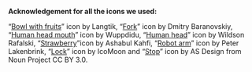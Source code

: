 **Acknowledgement for all the icons we used:**

“[Bowl with fruits](https://thenounproject.com/icon/bowl-with-fruits-5039233/)” icon by Langtik, “[Fork](https://thenounproject.com/icon/fork-10962/)” icon by Dmitry Baranovskiy, “[Human head mouth](https://thenounproject.com/icon/open-mouth-2885042/)” icon by Wuppdidu, “[Human head](https://thenounproject.com/icon/head-2288243/)” icon by Wildson Rafalski, “[Strawberry](https://thenounproject.com/icon/strawberry-3487721/)”icon by Ashabul Kahfi, “[Robot arm](https://thenounproject.com/icon/robot-arm-4466147/)” icon by Peter Lakenbrink, “[Lock](https://thenounproject.com/icon/lock-3107451/)” icon by IcoMoon and “[Stop](https://thenounproject.com/icon/stop-34715/)” icon by AS Design from Noun Project CC BY 3.0.
